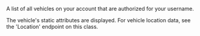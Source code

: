 A list of all vehicles on your account that are authorized for your username.

The vehicle's static attributes are displayed.  For vehicle location data, see the 'Location' endpoint on this class.